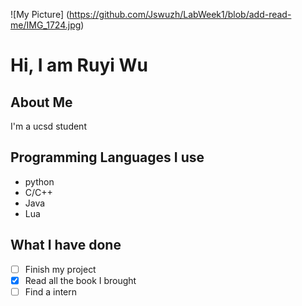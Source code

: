 ![My Picture] (https://github.com/Jswuzh/LabWeek1/blob/add-read-me/IMG_1724.jpg)
# Hi, I am Ruyi Wu
## About Me
I'm a ucsd student

## Programming Languages I use
- python
- C/C++
- Java
- Lua

## What I have done
- [ ] Finish my project
- [x] Read all the book I brought
- [ ] Find a intern
